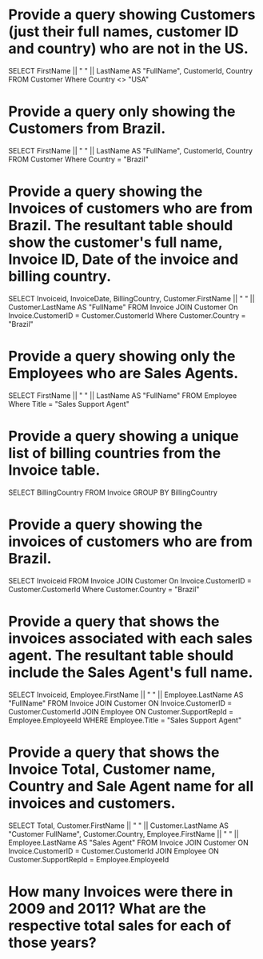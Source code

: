 #  Provide a query showing Customers (just their full names, customer ID and country) who are not in the US.

SELECT FirstName || " " || LastName AS "FullName", CustomerId, Country FROM Customer
Where Country <> "USA"

#  Provide a query only showing the Customers from Brazil.

SELECT FirstName || " " || LastName AS "FullName", CustomerId, Country FROM Customer
Where Country = "Brazil"

#  Provide a query showing the Invoices of customers who are from Brazil. The resultant table should show the customer's full name, Invoice ID, Date of the invoice and billing country.

SELECT Invoiceid, InvoiceDate, BillingCountry, Customer.FirstName || " " || Customer.LastName AS "FullName" FROM Invoice
JOIN Customer On Invoice.CustomerID = Customer.CustomerId
Where Customer.Country = "Brazil" 

#  Provide a query showing only the Employees who are Sales Agents.

SELECT FirstName || " " || LastName AS "FullName" FROM Employee
Where Title = "Sales Support Agent" 

#  Provide a query showing a unique list of billing countries from the Invoice table.

SELECT BillingCountry FROM Invoice
GROUP BY BillingCountry

#  Provide a query showing the invoices of customers who are from Brazil.

SELECT Invoiceid FROM Invoice
JOIN Customer On Invoice.CustomerID = Customer.CustomerId
Where Customer.Country = "Brazil" 

#  Provide a query that shows the invoices associated with each sales agent. The resultant table should include the Sales Agent's full name.

SELECT Invoiceid, Employee.FirstName || " " || Employee.LastName AS "FullName" FROM Invoice
JOIN Customer ON Invoice.CustomerID = Customer.CustomerId
JOIN Employee ON Customer.SupportRepId = Employee.EmployeeId
WHERE Employee.Title = "Sales Support Agent" 

#  Provide a query that shows the Invoice Total, Customer name, Country and Sale Agent name for all invoices and customers.

SELECT Total, Customer.FirstName || " " || Customer.LastName AS "Customer FullName", Customer.Country, Employee.FirstName || " " || Employee.LastName AS "Sales Agent" FROM Invoice
JOIN Customer ON Invoice.CustomerID = Customer.CustomerId
JOIN Employee ON Customer.SupportRepId = Employee.EmployeeId

#  How many Invoices were there in 2009 and 2011? What are the respective total sales for each of those years?

